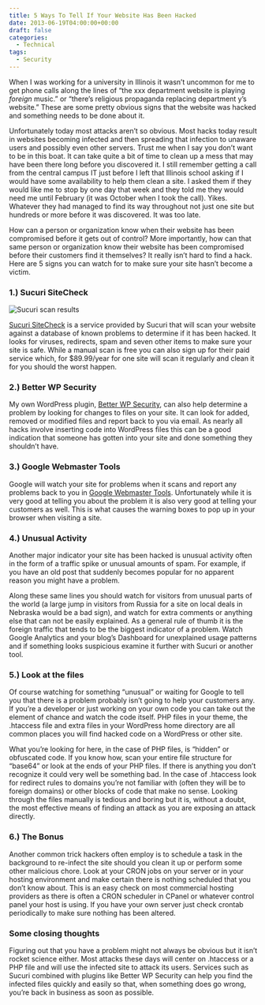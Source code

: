 ```yaml
---
title: 5 Ways To Tell If Your Website Has Been Hacked
date: 2013-06-19T04:00:00+00:00
draft: false
categories:
  - Technical
tags:
  - Security
---
```


When I was working for a university in Illinois it wasn’t uncommon for me to get phone calls along the lines of “the xxx department website is playing _foreign_ music.” or “there’s religious propaganda replacing department y’s website.” These are some pretty obvious signs that the website was hacked and something needs to be done about it.

Unfortunately today most attacks aren’t so obvious. Most hacks today result in websites becoming infected and then spreading that infection to unaware users and possibly even other servers. Trust me when I say you don’t want to be in this boat. It can take quite a bit of time to clean up a mess that may have been there long before you discovered it. I still remember getting a call from the central campus IT just before I left that Illinois school asking if I would have some availability to help them clean a site. I asked them if they would like me to stop by one day that week and they told me they would need me until February (it was October when I took the call). Yikes. Whatever they had managed to find its way throughout not just one site but hundreds or more before it was discovered. It was too late.

How can a person or organization know when their website has been compromised before it gets out of control? More importantly, how can that same person or organization know their website has been compromised before their customers find it themselves? It really isn’t hard to find a hack. Here are 5 signs you can watch for to make sure your site hasn’t become a victim.

### 1.) Sucuri SiteCheck

![Sucuri scan results](/images/2013/06/sucuri-results-150x150-1.png "Sucuri will scan your site and tell you if there is a problem")

[Sucuri SiteCheck](http://sitecheck.sucuri.net/scanner/ "Sucuri SiteCheck") is a service provided by Sucuri that will scan your website against a database of known problems to determine if it has been hacked. It looks for viruses, redirects, spam and seven other items to make sure your site is safe. While a manual scan is free you can also sign up for their paid service which, for $89.99/year for one site will scan it regularly and clean it for you should the worst happen.

### 2.) Better WP Security

My own WordPress plugin, [Better WP Security](https://wordpress.org/plugins/better-wp-security/ "Better WP Security"), can also help determine a problem by looking for changes to files on your site. It can look for added, removed or modified files and report back to you via email. As nearly all hacks involve inserting code into WordPress files this can be a good indication that someone has gotten into your site and done something they shouldn’t have.

### 3.) Google Webmaster Tools

Google will watch your site for problems when it scans and report any problems back to you in [Google Webmaster Tools](https://search.google.com/). Unfortunately while it is very good at telling you about the problem it is also very good at telling your customers as well. This is what causes the warning boxes to pop up in your browser when visiting a site.

### 4.) Unusual Activity

Another major indicator your site has been hacked is unusual activity often in the form of a traffic spike or unusual amounts of spam. For example, if you have an old post that suddenly becomes popular for no apparent reason you might have a problem.

Along these same lines you should watch for visitors from unusual parts of the world (a large jump in visitors from Russia for a site on local deals in Nebraska would be a bad sign), and watch for extra comments or anything else that can not be easily explained. As a general rule of thumb it is the foreign traffic that tends to be the biggest indicator of a problem. Watch Google Analytics and your blog’s Dashboard for unexplained usage patterns and if something looks suspicious examine it further with Sucuri or another tool.

### 5.) Look at the files

Of course watching for something “unusual” or waiting for Google to tell you that there is a problem probably isn’t going to help your customers any. If you’re a developer or just working on your own code you can take out the element of chance and watch the code itself. PHP files in your theme, the .htaccess file and extra files in your WordPress home directory are all common places you will find hacked code on a WordPress or other site.

What you’re looking for here, in the case of PHP files, is “hidden” or obfuscated code. If you know how, scan your entire file structure for “base64” or look at the ends of your PHP files. If there is anything you don’t recognize it could very well be something bad. In the case of .htaccess look for redirect rules to domains you’re not familiar with (often they will be to foreign domains) or other blocks of code that make no sense. Looking through the files manually is tedious and boring but it is, without a doubt, the most effective means of finding an attack as you are exposing an attack directly.

### 6.) The Bonus

Another common trick hackers often employ is to schedule a task in the background to re-infect the site should you clean it up or perform some other malicious chore. Look at your CRON jobs on your server or in your hosting environment and make certain there is nothing scheduled that you don’t know about. This is an easy check on most commercial hosting providers as there is often a CRON scheduler in CPanel or whatever control panel your host is using. If you have your own server just check crontab periodically to make sure nothing has been altered.

### Some closing thoughts

Figuring out that you have a problem might not always be obvious but it isn’t rocket science either. Most attacks these days will center on .htaccess or a PHP file and will use the infected site to attack its users. Services such as Sucuri combined with plugins like Better WP Security can help you find the infected files quickly and easily so that, when something does go wrong, you’re back in business as soon as possible.